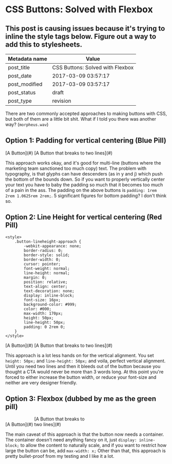 # CSS Buttons: Solved with Flexbox

## This post is causing issues because it's trying to inline the style tags below. Figure out a way to add this to stylesheets.

| Metadata name | Value                            |
| ------------- | -------------------------------- |
| post_title    | CSS Buttons: Solved with Flexbox |
| post_date     | 2017-03-09 03:57:17              |
| post_modified | 2017-03-09 03:57:17              |
| post_status   | draft                            |
| post_type     | revision                         |

There are two commonly accepted approaches to making buttons with CSS, but both of them are a little bit shit. What if I told you there was another way? (`morpheus.wav`)

## Option 1: Padding for vertical centering (Blue Pill)

<style>.button-padding-approach { font-size: inherit;
-webkit-appearance: none;
border-radius: 0; border-style: solid; border-width: 0; cursor: pointer; font-weight: normal; line-height: normal; margin: 0; position: relative; text-align: center; text-decoration: none; display: inline-block; padding: 1rem 2rem 1.0625rem 2rem; font-size: 16px; background-color: #999; color: #000; max-width: 170px; }</style>

<div>[A Button](#) [A Button that breaks to two lines](#)</div>

This approach works okay, and it's good for multi-line (buttons where the marketing team sanctioned too much copy) text. The problem with typography, is that glyphs can have descenders (as in y and j) which push the bottom of the bounds down. So if you want to properly vertically center your text you have to baby the padding so much that it becomes too much of a pain in the ass. The padding on the above buttons is `padding: 1rem 2rem 1.0625rem 2rem;`. 5 significant figures for bottom padding? I don't think so.

## Option 2: Line Height for vertical centering (Red Pill)

```
<style>
    .button-lineheight-approach {
        -webkit-appearance: none;
        border-radius: 0;
        border-style: solid;
        border-width: 0;
        cursor: pointer;
        font-weight: normal;
        line-height: normal;
        margin: 0;
        position: relative;
        text-align: center;
        text-decoration: none;
        display: inline-block;
        font-size: 16px;
        background-color: #999;
        color: #000;
        max-width: 170px;
        height: 50px;
        line-height: 50px;
        padding: 0 2rem 0;
    }
</style>
```

<div>[A Button](#) [A Button that breaks to two lines](#)</div>

This approach is a lot less hands on for the vertical alignment. You set `height: 50px;` and `line-height: 50px;` and voila, perfect vertical alignment. Until you need two lines and then it bleeds out of the button because you thought a CTA would never be more than 3 words long. At this point you're forced to either increase the button width, or reduce your font-size and neither are very designer friendly.

## Option 3: Flexbox (dubbed by me as the green pill)

<style>.button-flexbox-approach { display: flex;
justify-content: center;
align-items: center;
-webkit-appearance: none;
border-radius: 0;
border-style: solid;
border-width: 0;
cursor: pointer;
font-weight: normal;
line-height: normal;
margin: 0;
position: relative;
text-align: center;
text-decoration: none;
padding: 1rem 2rem 1.0625rem 2rem;
font-size: 16px;
background-color: #34495e;
color: #fff;
} .button-flexbox-approach:hover { color: #fff;} .flex-button-container { display: inline-block;
}</style>

<div>

<div class="flex-button-container">[A Button](#)</div>

<div class="flex-button-container" style="max-width: 170px;">[A Button that breaks to two lines](#)</div>

</div>

The main caveat of this approach is that the button now needs a container. The container doesn't need anything fancy on it, just `display: inline-block;` to allow the content to naturally scale, and if you want to restrict how large the button can be, add `max-width: x;` Other than that, this approach is pretty bullet-proof from my testing and I like it a lot.
